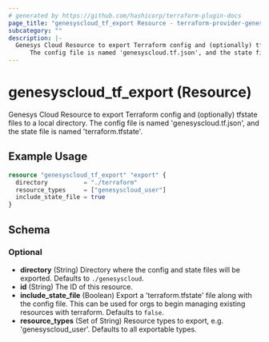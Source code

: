 ```yaml
---
# generated by https://github.com/hashicorp/terraform-plugin-docs
page_title: "genesyscloud_tf_export Resource - terraform-provider-genesyscloud"
subcategory: ""
description: |-
  Genesys Cloud Resource to export Terraform config and (optionally) tfstate files to a local directory. 
      The config file is named 'genesyscloud.tf.json', and the state file is named 'terraform.tfstate'.
---
```


# genesyscloud_tf_export (Resource)

Genesys Cloud Resource to export Terraform config and (optionally) tfstate files to a local directory. 
		The config file is named 'genesyscloud.tf.json', and the state file is named 'terraform.tfstate'.

## Example Usage

```terraform
resource "genesyscloud_tf_export" "export" {
  directory          = "./terraform"
  resource_types     = ["genesyscloud_user"]
  include_state_file = true
}
```

<!-- schema generated by tfplugindocs -->
## Schema

### Optional

- **directory** (String) Directory where the config and state files will be exported. Defaults to `./genesyscloud`.
- **id** (String) The ID of this resource.
- **include_state_file** (Boolean) Export a 'terraform.tfstate' file along with the config file. This can be used for orgs to begin managing existing resources with terraform. Defaults to `false`.
- **resource_types** (Set of String) Resource types to export, e.g. 'genesyscloud_user'. Defaults to all exportable types.


